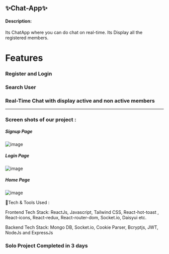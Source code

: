 ✨Chat-App✨
---
#### Description:
Its ChatApp where you can do chat on real-time. Its Display all the registered members.

# Features

### Register and Login
### Search User
### Real-Time Chat with display active and non active members

---

### Screen shots of our project  :
<h5>Signup Page</h5>

![image](https://github.com/rishunayak/chat-app/assets/57229844/2f8713ec-665a-492b-8850-c141ddcb5898)

<h5>Login Page</h5>

![image](https://github.com/rishunayak/chat-app/assets/57229844/02440348-ffc5-4b8d-8b67-baf0fd7c5926)

<h5>Home Page</h5>

![image](https://github.com/rishunayak/chat-app/assets/57229844/0b56b5f9-5d9a-412c-b67b-be36faa7b43f)


💫Tech & Tools Used :

Frontend Tech Stack: ReactJs, Javascript, Tailwind CSS, React-hot-toast , React-icons, React-redux, React-router-dom, Socket.io, Daisyui  etc.

Backend Tech Stack: Mongo DB, Socket.io, Cookie Parser, Bcryptjs, JWT, NodeJs and ExpressJs

### Solo Project Completed in 3 days
